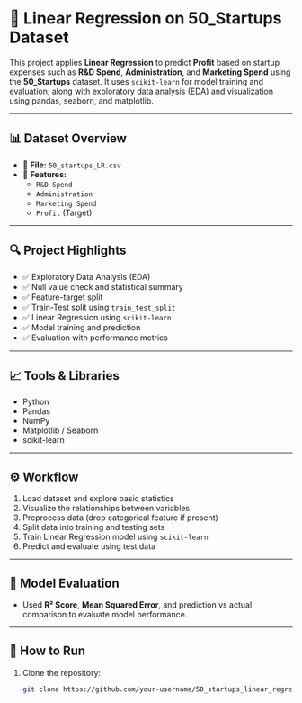 # 💼 Linear Regression on 50_Startups Dataset

This project applies **Linear Regression** to predict **Profit** based on startup expenses such as **R&D Spend**, **Administration**, and **Marketing Spend** using the **50_Startups** dataset. It uses `scikit-learn` for model training and evaluation, along with exploratory data analysis (EDA) and visualization using pandas, seaborn, and matplotlib.

---

## 📊 Dataset Overview

- 📁 **File:** `50_startups_LR.csv`  
- 📌 **Features:**  
  - `R&D Spend`  
  - `Administration`  
  - `Marketing Spend`  
  - `Profit` (Target)

---

## 🔍 Project Highlights

- ✅ Exploratory Data Analysis (EDA)
- ✅ Null value check and statistical summary
- ✅ Feature-target split
- ✅ Train-Test split using `train_test_split`
- ✅ Linear Regression using `scikit-learn`
- ✅ Model training and prediction
- ✅ Evaluation with performance metrics

---

## 📈 Tools & Libraries

- Python
- Pandas
- NumPy
- Matplotlib / Seaborn
- scikit-learn

---

## ⚙️ Workflow

1. Load dataset and explore basic statistics
2. Visualize the relationships between variables
3. Preprocess data (drop categorical feature if present)
4. Split data into training and testing sets
5. Train Linear Regression model using `scikit-learn`
6. Predict and evaluate using test data

---

## 📌 Model Evaluation

- Used **R² Score**, **Mean Squared Error**, and prediction vs actual comparison to evaluate model performance.

---

## 🧠 How to Run

1. Clone the repository:
   ```bash
   git clone https://github.com/your-username/50_startups_linear_regression.git
